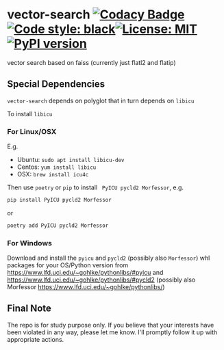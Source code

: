 # vector-search [![Codacy Badge](https://api.codacy.com/project/badge/Grade/31c6bcb6723942a3bb12474cd7e74dac)](https://app.codacy.com/gh/ffreemt/vector-search?utm_source=github.com&utm_medium=referral&utm_content=ffreemt/vector-search&utm_campaign=Badge_Grade)[![Code style: black](https://img.shields.io/badge/code%20style-black-000000.svg)](https://github.com/psf/black)[![License: MIT](https://img.shields.io/badge/License-MIT-yellow.svg)](https://opensource.org/licenses/MIT)[![PyPI version](https://badge.fury.io/py/vector-search.svg)](https://badge.fury.io/py/vector-search)

vector search based on faiss (currently just flatl2 and flatip)

## Special Dependencies

`vector-search` depends on polyglot that in turn depends on `libicu`

To install `libicu`
### For Linux/OSX

E.g.
*   Ubuntu: `sudo apt install libicu-dev`
*   Centos: `yum install libicu`
*   OSX: `brew install icu4c`

Then use `poetry` or `pip` to install ` PyICU pycld2 Morfessor`, e.g.
```bash
pip install PyICU pycld2 Morfessor
```
or
```python
poetry add PyICU pycld2 Morfessor
```
### For Windows

Download and install the `pyicu` and `pycld2` (possibly also `Morfessor`) whl packages for your OS/Python version from https://www.lfd.uci.edu/~gohlke/pythonlibs/#pyicu and https://www.lfd.uci.edu/~gohlke/pythonlibs/#pycld2 (possibly also Morfessor https://www.lfd.uci.edu/~gohlke/pythonlibs/)

## Final Note

The repo is for study purpose only. If you believe that your interests have been violated in any way, please let me know. I'll promptly follow it up with appropriate actions.